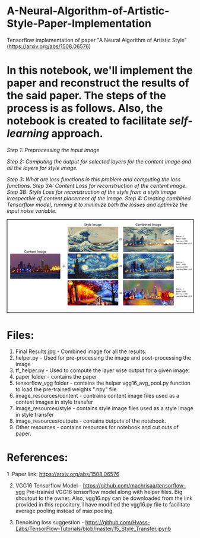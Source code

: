 # A-Neural-Algorithm-of-Artistic-Style-Paper-Implementation
Tensorflow implementation of paper "A Neural Algorithm of Artistic Style" (https://arxiv.org/abs/1508.06576)

# In this notebook, we'll implement the paper and reconstruct the results of the said paper. The steps of the process is as follows. Also, the notebook is created to facilitate _self-learning_ approach.

_Step 1: Preprocessing the input image_

_Step 2: Computing the output for selected layers for the content image and all the layers for style image._

_Step 3: What are loss functions in this problem and computing the loss functions._
      _Step 3A: Content Loss for reconstruction of the content image._
      _Step 3B: Style Loss for reconstruction of the style from a style image irrespective of content placement of the image._
_Step 4: Creating combined Tensorflow model, running it to minimize both the losses and optimize the input noise variable._

![](https://github.com/meet-minimalist/A-Neural-Algorithm-of-Artistic-Style-Paper-Implementation/blob/master/Final%20Results.jpg)

# Files:
1. Final Results.jpg - Combined image for all the results. 
2. helper.py - Used for pre-processing the image and post-processing the image
3. tf_helper.py - Used to compute the layer wise output for a given image
4. paper folder - contains the paper
5. tensorflow_vgg folder - contains the helper vgg16_avg_pool.py function to load the pre-trained weights ".npy" file
6. image_resources/content - contrains content image files used as a content images in style transfer
7. image_resources/style - contains style image files used as a style image in style transfer
8. image_resources/outputs - contains outputs of the notebook.
9. Other resources - contains resources for notebook and cut outs of paper.

# References:
1 .Paper link: https://arxiv.org/abs/1508.06576

2. VGG16 Tensorflow Model - https://github.com/machrisaa/tensorflow-vgg
Pre-trained VGG16 tensorflow model along with helper files. Big shoutout to the owner. Also, vgg16.npy can be downloaded from the link provided in this repository. I have modified the vgg16.py file to facilitate average pooling instead of max pooling.

3. Denoising loss suggestion - https://github.com/Hvass-Labs/TensorFlow-Tutorials/blob/master/15_Style_Transfer.ipynb
